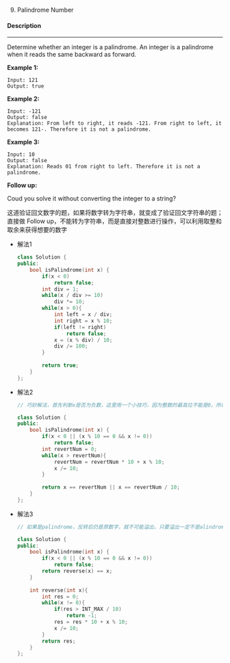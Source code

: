 9. Palindrome Number

#### Description

------

Determine whether an integer is a palindrome. An integer is a palindrome when it reads the same backward as forward.

**Example 1:**

```
Input: 121
Output: true
```

**Example 2:**

```
Input: -121
Output: false
Explanation: From left to right, it reads -121. From right to left, it becomes 121-. Therefore it is not a palindrome.
```

**Example 3:**

```
Input: 10
Output: false
Explanation: Reads 01 from right to left. Therefore it is not a palindrome.
```

**Follow up:**

Coud you solve it without converting the integer to a string?

这道验证回文数字的题，如果将数字转为字符串，就变成了验证回文字符串的题；直接做 Follow up，不能转为字符串，而是直接对整数进行操作，可以利用取整和取余来获得想要的数字

- 解法1

  ```c++
  class Solution {
  public:
      bool isPalindrome(int x) {
          if(x < 0)
              return false;
          int div = 1;
          while(x / div >= 10)
              div *= 10;
          while(x > 0){
              int left = x / div;
              int right = x % 10;
              if(left != right)
                  return false;
              x = (x % div) / 10;
              div /= 100;
          }
          
          return true;
      }
  };
  ```

- 解法2

  ```c++
  // 巧妙解法，首先判断x是否为负数，这里用一个小技巧，因为整数的最高位不能是0，所以回文数的最低位也不能为0，数字0除外，所以如果发现某个正数的末尾是0，直接返回false即可。具体解法，要验证回文数，那么就需要看前后半段是否对称，如果把后半段翻转一下，就看和前半段是否相等就行了。做法就是取出后半段数字，进行翻转，每次通过对10取余，取出最低位的数字，然后加到取出数的末尾，就是将revertNum乘以10，再加上这个余数，这样翻转也就同时完成了，每取一个最低位数字，x都要自除以10.这样当revertNum大于等于x的时候循环停止。由于回文数的位数可奇可偶，如果是偶数，那么revertNum和x相等；如果是奇数，那么最中间的数字就在revertNum的最低位上了，除以10以后应该和x是相等的
  
  class Solution {
  public:
      bool isPalindrome(int x) {
          if(x < 0 || (x % 10 == 0 && x != 0))
              return false;
          int revertNum = 0;
          while(x > revertNum){
              revertNum = revertNum * 10 + x % 10;
              x /= 10;
          }
          
          return x == revertNum || x == revertNum / 10;
      }
  };
  ```

- 解法3

  ```c++
  // 如果是palindrome，反转后仍是原数字，就不可能溢出，只要溢出一定不是alindrome，返回false就行
  
  class Solution {
  public:
      bool isPalindrome(int x) {
          if(x < 0 || (x % 10 == 0 && x != 0))
              return false;
          return reverse(x) == x;
      }
      
      int reverse(int x){
          int res = 0;
          while(x != 0){
              if(res > INT_MAX / 10)
                  return -1;
              res = res * 10 + x % 10;
              x /= 10;
          }
          return res;
      }
  };
  ```
